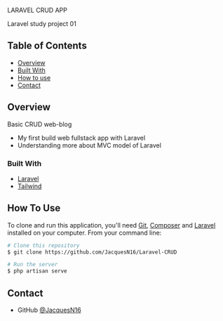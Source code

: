 LARAVEL CRUD APP

Laravel study project 01

## Table of Contents

- [Overview](#overview)
- [Built With](#built-with)
- [How to use](#how-to-use)
- [Contact](#contact)

## Overview

Basic CRUD web-blog
- My first build web fullstack app with Laravel
- Understanding more about MVC model of Laravel

### Built With

- [Laravel](https://laravel.com/)
- [Tailwind](https://tailwindcss.com/)

## How To Use

To clone and run this application, you'll need [Git](https://git-scm.com), [Composer](http://getcomposer.org) and [Laravel](https://laravel.com/) installed on your computer. From your command line:

```bash
# Clone this repository
$ git clone https://github.com/JacquesN16/Laravel-CRUD

# Run the server
$ php artisan serve
```

## Contact

- GitHub [@JacquesN16](https://github.com/JacquesN16)
